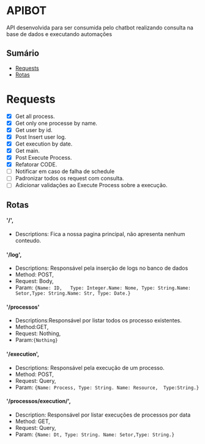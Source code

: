 # APIBOT
API desenvolvida para ser consumida pelo chatbot realizando consulta na base de dados e executando automações

## Sumário
* [Requests](#Requests)
* [Rotas](#Rotas)


# Requests
- [X] Get all process.
- [X] Get only one processe by name.
- [X] Get user by id.
- [X] Post Insert user log.
- [X] Get execution by date.
- [X] Get main.
- [X] Post Execute Process.
- [X] Refatorar CODE.
- [ ] Notificar em caso de falha de schedule
- [ ] Padronizar todos os request com consulta.
- [ ] Adicionar validações ao Execute Process sobre a execução.

## Rotas

 ####  '/', 
- Descriptions: Fica a nossa pagina principal, não apresenta nenhum conteudo.

####  '/log', 
- Descriptions: Responsável pela inserção de logs no banco de dados 
- Method: POST,
- Request: Body,
- Param: 
`{Name: ID,   Type: Integer.Name: Nome, Type: String.Name: Setor,Type: String.Name: Str, Type: Date.}`

 ####  '/processos'
- Descriptions:Responsável por listar todos os processo existentes.
- Method:GET,
- Request: Nothing,
- Param:`{Nothing}`

 ####  '/execution', 
- Descriptions: Responsável pela execução de um processo.
- Method: POST,
- Request: Query,
- Param: `{Name: Process, Type: String. Name: Resource,  Type:String.}`

 #### '/processos/execution/', 
- Description: Responsável por listar execuções de processos por data
- Method: GET,
- Request: Query,
- Param: `{Name: Dt, Type: String. Name: Setor,Type: String.}`